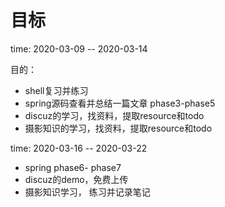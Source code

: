 # 目标

time: 2020-03-09 -- 2020-03-14

目的：
-   shell复习并练习
-   spring源码查看并总结一篇文章 phase3-phase5
-   discuz的学习，找资料，提取resource和todo
-   摄影知识的学习，找资料，提取resource和todo


time: 2020-03-16 -- 2020-03-22
-   spring  phase6- phase7
-   discuz的demo，免费上传
-   摄影知识学习， 练习并记录笔记


